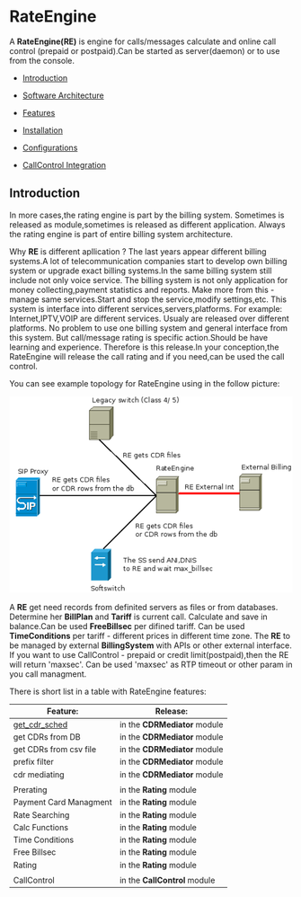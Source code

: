 # RateEngine

  A **RateEngine(RE)** is engine for calls/messages calculate and 
online call control (prepaid or postpaid).Can be started as server(daemon) or to use from the console.

* [Introduction](#Introduction)

* [Software Architecture](doc/arch.md)

* [Features](doc/features.md)

* [Installation](doc/install.md)

* [Configurations](doc/config.md)

* [CallControl Integration](doc/integ.md)


## Introduction

  In more cases,the rating engine is part by the billing system.
Sometimes is released as module,sometimes is released as different application.
Always the rating engine is part of entire billing system architecture.
 
  Why **RE** is different apllication ?
The last years appear different billing systems.A lot of telecommunication companies start to develop
own billing system or upgrade exact billing systems.In the same billing system still include not only voice service.
The billing system is not only application for money collecting,payment statistics and reports.
Make more from this - manage same services.Start and stop the service,modify settings,etc.
This system is interface into different services,servers,platforms.
For example: Internet,IPTV,VOIP are different services. Usualy are released over different platforms.
No problem to use one billing system and general interface from this system.
But call/message rating is specific action.Should be have learning and experience.
Therefore is this release.In your conception,the RateEngine will release the call rating and if you need,can be used the call control.

You can see example topology for RateEngine using in the follow picture:

![](doc/png/RateEngine_v2.png)

  A **RE** get need records from definited servers as files or from databases.
Determine her **BillPlan** and **Tariff** is current call.
Calculate and save in balance.Can be used **FreeBillsec** per difined tariff.
Can be used **TimeConditions** per tariff - different prices in different time zone.
The **RE** to be managed by external **BillingSystem** with APIs or other external interface.
If you want to use CallControl - prepaid or credit limit(postpaid),then the RE will return 'maxsec'.
Can be used 'maxsec' as RTP timeout or other param in you call managment.

There is short list in a table with RateEngine features:

|Feature:|Release:|
|---|---|
|[get_cdr_sched](doc/features.md#get_cdr_sched)|in the **CDRMediator** module|
|get CDRs from DB|in the **CDRMediator** module|
|get CDRs from csv file|in the **CDRMediator** module|
|prefix filter|in the **CDRMediator** module|
|cdr mediating|in the **CDRMediator** module|
|||
|Prerating|in the **Rating** module|
|Payment Card Managment|in the **Rating** module|
|Rate Searching|in the **Rating** module|
|Calc Functions|in the **Rating** module|
|Time Conditions|in the **Rating** module|
|Free Billsec|in the **Rating** module|
|Rating|in the **Rating** module|
|||
|CallControl|in the **CallControl** module|








